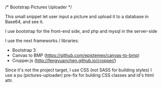 /* Bootstrap Pictures Uploader */

This small snippet let user input a picture and upload it to a database in Base64, and see it.

I use bootstrap for the front-end side, and php and mysql in the server-side

I use the next frameworks / libraries:

- Bootstrap 3
- Canvas to BMP (https://github.com/epistemex/canvas-to-bmp)
- Cropper.js (http://fengyuanchen.github.io/cropper/)

Since it's not the project target, I use CSS (not SASS for building styles)
I use a pu (pictures-uploader) pre-fix for bulding CSS classes and id's html attr.